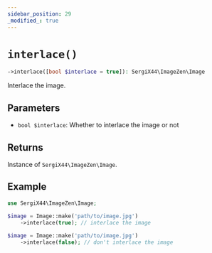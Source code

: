 ```yaml
---
sidebar_position: 29
_modified_: true
---
```

# `interlace()`

```php
->interlace([bool $interlace = true]): SergiX44\ImageZen\Image
```
Interlace the image.

## Parameters

- `bool $interlace`: Whether to interlace the image or not


## Returns

Instance of `SergiX44\ImageZen\Image`.

## Example

```php
use SergiX44\ImageZen\Image;

$image = Image::make('path/to/image.jpg')
    ->interlace(true); // interlace the image
    
$image = Image::make('path/to/image.jpg')
    ->interlace(false); // don't interlace the image

```
